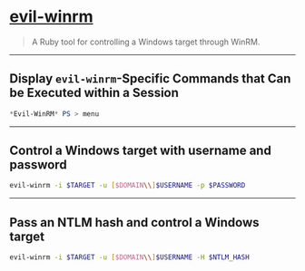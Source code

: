 # [evil-winrm](https://github.com/Hackplayers/evil-winrm)

> A Ruby tool for controlling a Windows target through WinRM.

---

## Display `evil-winrm`-Specific Commands that Can be Executed within a Session

```powershell
*Evil-WinRM* PS > menu
```

---

## Control a Windows target with username and password

```bash
evil-winrm -i $TARGET -u [$DOMAIN\\]$USERNAME -p $PASSWORD
```

---

## Pass an NTLM hash and control a Windows target

```bash
evil-winrm -i $TARGET -u [$DOMAIN\\]$USERNAME -H $NTLM_HASH
```
